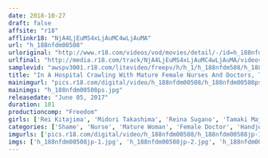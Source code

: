 ```yaml
---
date: 2018-10-27
draft: false
affsite: "r18"
afflinkr18: "NjA4LjEuMS4xLjAuMC4wLjAuMA"
url: "h_188nfdm00508"
urloriginal: "http://www.r18.com/videos/vod/movies/detail/-/id=h_188nfdm00508"
urlfinal: "http://media.r18.com/track/NjA4LjEuMS4xLjAuMC4wLjAuMA/videos/vod/movies/detail/-/id=h_188nfdm00508"
samplevid: "awspv3001.r18.com/litevideo/freepv/h/h_1/h_188nfdm508/h_188nfdm508_dmb_w.mp4"
title: "In A Hospital Crawling With Mature Female Nurses And Doctors, The Staff Fondle Their Patients' Below The Belt And Call It Treatment."
mainimgurl: "pics.r18.com/digital/video/h_188nfdm00508/h_188nfdm00508ps.jpg"
mainimgs: "h_188nfdm00508ps.jpg"
releasedate: "June 05, 2017"
duration: 101
productioncomp: "Freedom"
girls: ['Rei Kitajima', 'Midori Takashima', 'Reina Sugano', 'Tamaki Majima', 'Mizuki Sakamoto']
categories: ['Shame', 'Nurse', 'Mature Woman', 'Female Doctor', 'Handjob', 'Hi-Def']
imgurls: ['pics.r18.com/digital/video/h_188nfdm00508/h_188nfdm00508jp-1.jpg', 'pics.r18.com/digital/video/h_188nfdm00508/h_188nfdm00508jp-2.jpg', 'pics.r18.com/digital/video/h_188nfdm00508/h_188nfdm00508jp-3.jpg', 'pics.r18.com/digital/video/h_188nfdm00508/h_188nfdm00508jp-4.jpg', 'pics.r18.com/digital/video/h_188nfdm00508/h_188nfdm00508jp-5.jpg', 'pics.r18.com/digital/video/h_188nfdm00508/h_188nfdm00508jp-6.jpg', 'pics.r18.com/digital/video/h_188nfdm00508/h_188nfdm00508jp-7.jpg', 'pics.r18.com/digital/video/h_188nfdm00508/h_188nfdm00508jp-8.jpg', 'pics.r18.com/digital/video/h_188nfdm00508/h_188nfdm00508jp-9.jpg', 'pics.r18.com/digital/video/h_188nfdm00508/h_188nfdm00508jp-10.jpg', 'pics.r18.com/digital/video/h_188nfdm00508/h_188nfdm00508jp-11.jpg', 'pics.r18.com/digital/video/h_188nfdm00508/h_188nfdm00508jp-12.jpg', 'pics.r18.com/digital/video/h_188nfdm00508/h_188nfdm00508jp-13.jpg', 'pics.r18.com/digital/video/h_188nfdm00508/h_188nfdm00508jp-14.jpg', 'pics.r18.com/digital/video/h_188nfdm00508/h_188nfdm00508jp-15.jpg', 'pics.r18.com/digital/video/h_188nfdm00508/h_188nfdm00508jp-16.jpg', 'pics.r18.com/digital/video/h_188nfdm00508/h_188nfdm00508jp-17.jpg', 'pics.r18.com/digital/video/h_188nfdm00508/h_188nfdm00508jp-18.jpg', 'pics.r18.com/digital/video/h_188nfdm00508/h_188nfdm00508jp-19.jpg', 'pics.r18.com/digital/video/h_188nfdm00508/h_188nfdm00508jp-20.jpg']
imgs: ['h_188nfdm00508jp-1.jpg', 'h_188nfdm00508jp-2.jpg', 'h_188nfdm00508jp-3.jpg', 'h_188nfdm00508jp-4.jpg', 'h_188nfdm00508jp-5.jpg', 'h_188nfdm00508jp-6.jpg', 'h_188nfdm00508jp-7.jpg', 'h_188nfdm00508jp-8.jpg', 'h_188nfdm00508jp-9.jpg', 'h_188nfdm00508jp-10.jpg', 'h_188nfdm00508jp-11.jpg', 'h_188nfdm00508jp-12.jpg', 'h_188nfdm00508jp-13.jpg', 'h_188nfdm00508jp-14.jpg', 'h_188nfdm00508jp-15.jpg', 'h_188nfdm00508jp-16.jpg', 'h_188nfdm00508jp-17.jpg', 'h_188nfdm00508jp-18.jpg', 'h_188nfdm00508jp-19.jpg', 'h_188nfdm00508jp-20.jpg']
---
```

